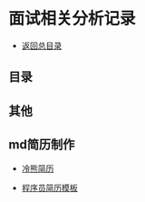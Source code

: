 # 面试相关分析记录

- [返回总目录](../README.md#项目目录)
## 目录

## 其他
## md简历制作

- [冷熊简历](http://cv.ftqq.com/#)

- [程序员简历模板](https://github.com/geekcompany/ResumeSample)